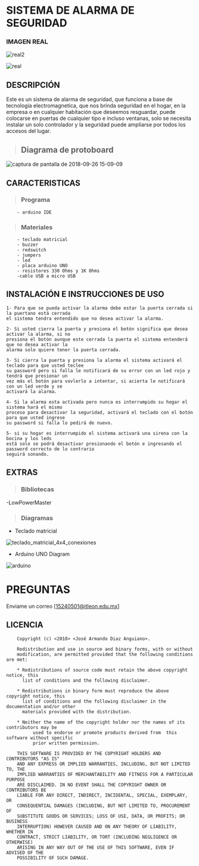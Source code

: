 SISTEMA DE ALARMA DE SEGURIDAD 
==============================
                

### IMAGEN REAL
![real2](https://user-images.githubusercontent.com/43178846/46343675-2ce25780-c604-11e8-8f48-04687a7829ca.jpeg)

![real](https://user-images.githubusercontent.com/43178846/46343686-34096580-c604-11e8-9c25-71cdadaa2e1c.jpeg)

## DESCRIPCIÓN

Este es un sistema de alarma de seguridad, que funciona a base de tecnología electromagnetica, que nos brinda seguridad en el hogar, en la empresa o en cualquier habitación que deseemos resguardar, puede colocarse en puertas de cualquier tipo e incluso ventanas, solo se necesita instalar un solo controlador  y la seguridad puede ampliarse por todos los accesos del lugar.

> ## Diagrama de protoboard

![captura de pantalla de 2018-09-26 15-09-09](https://user-images.githubusercontent.com/43178846/46112883-cdbeb600-c1b1-11e8-82af-de3ba27fbf9d.png)


## CARACTERISTICAS 
> ### Programa
        - arduino IDE

> ### Materiales 
        - teclado matricial
        - buzzer
        - redswitch
        - jumpers
        - led
        - placa arduino UNO
        - resistores 330 Ohms y 1K Ohms
        -cable USB a micro USB


## INSTALACIÓN E INSTRUCCIONES DE USO

    1- Para que se pueda activar la alarma debe estar la puerta cerrada si la puertano está cerrada
    el sistema tendra entendido que no desea activar la alarma.
    
    2- Si usted cierra la puerta y presiona el botón significa que desea activar la alarma, si no
    presiona el botón aunque este cerrada la puerta el sistema entenderá que no desea activar la 
    alarma solo quiere tener la puerta cerrada.
    
	3- Si cierra la puerta y presiona la alarma el sistema activará el teclado para que usted teclee 
    su password pero si falla le notificará de su error con un led rojo y tendrá que presionar un 
    vez más el botón para vovlerlo a intentar, si acierta le notificará con un led verde y se 
    activará la alarma.
    
	4- Si la alarma esta activada pero nunca es interrumpido su hogar el sistema hará el mismo 
    proceso para desactivar la seguridad, activará el teclado con el botón para que usted ingrese 
    su password si falla lo pedirá de nuevo.
    
	5- si su hogar es interrumpido el sistema activará una sirena con la bocina y los leds 
    está solo se podrá desactivar presionando el botón e ingresando el password correcto de lo contrario 
    seguirá sonando.


## EXTRAS 
> ### Bibliotecas 
-LowPowerMaster

> ### Diagramas 
- Teclado matricial

![teclado_matricial_4x4_conexiones](https://user-images.githubusercontent.com/43178846/46113427-efb93800-c1b3-11e8-8c5d-08d20dafbcfb.png)
- Arduino UNO Diagram
 
![arduino](https://user-images.githubusercontent.com/43178846/46113664-ee3c3f80-c1b4-11e8-9f07-9cddca570c8e.jpg)

PREGUNTAS
==============================

Enviame un correo [15240501@itleon.edu.mx]

## LICENCIA 


		Copyright (c) <2018> <José Armando Diaz Anguiano>.

		Redistribution and use in source and binary forms, with or without
		modification, are permitted provided that the following conditions are met:

		* Redistributions of source code must retain the above copyright notice, this 
		  list of conditions and the following disclaimer.

		* Redistributions in binary form must reproduce the above copyright notice, this
	 	  list of conditions and the following disclaimer in the documentation and/or other
		  materials provided with the distribution.

		* Neither the name of the copyright holder nor the names of its contributors may be
	          used to endorse or promote products derived from  this software without specific 
	          prior written permission.

		THIS SOFTWARE IS PROVIDED BY THE COPYRIGHT HOLDERS AND CONTRIBUTORS "AS IS"
		AND ANY EXPRESS OR IMPLIED WARRANTIES, INCLUDING, BUT NOT LIMITED TO, THE
		IMPLIED WARRANTIES OF MERCHANTABILITY AND FITNESS FOR A PARTICULAR PURPOSE
		ARE DISCLAIMED. IN NO EVENT SHALL THE COPYRIGHT OWNER OR CONTRIBUTORS BE
		LIABLE FOR ANY DIRECT, INDIRECT, INCIDENTAL, SPECIAL, EXEMPLARY, OR
		CONSEQUENTIAL DAMAGES (INCLUDING, BUT NOT LIMITED TO, PROCUREMENT OF
		SUBSTITUTE GOODS OR SERVICES; LOSS OF USE, DATA, OR PROFITS; OR BUSINESS
		INTERRUPTION) HOWEVER CAUSED AND ON ANY THEORY OF LIABILITY, WHETHER IN
		CONTRACT, STRICT LIABILITY, OR TORT (INCLUDING NEGLIGENCE OR OTHERWISE)
		ARISING IN ANY WAY OUT OF THE USE OF THIS SOFTWARE, EVEN IF ADVISED OF THE
		POSSIBILITY OF SUCH DAMAGE.

